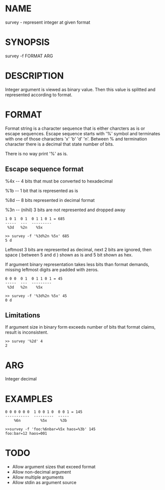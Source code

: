 NAME
====

  survey - represent integer at given format

SYNOPSIS
========

  survey -f FORMAT ARG

DESCRIPTION
===========

  Integer argument is viewed as binary value. Then this value is splitted and
  represented according to format.

FORMAT
======

  Format string is a character sequence that is either charcters as is or escape
  sequences. Escape sequence starts with '%' symbol and terminates with one of
  those characters 'x' 'b' 'd' 'n'. Between % and termination character there is
  a decimal that state number of bits.

  There is no way print '%' as is.

Escape sequence format
----------------------

  %4x -- 4 bits that must be converted to hexadecimal

  %1b -- 1 bit that is represented as is

  %8d -- 8 bits represented in decimal format

  %3n -- (nihil) 3 bits are not represented and dropped away


    1 0 1  0 1  0 1 1 0 1 = 685
    -----  ---  ---------
     %3d   %2n    %5x

    >> survey -f '%3d%2n %5x' 685
    5 d

  Leftmost 3 bits are represented as decimal, next 2 bits are ignored, then
  space ( between 5 and d ) shown as is and 5 bit shown as hex.

  If argument binary representation takes less bits than format demands, missing
  leftmost digits are padded with zeros.

    0 0 0  0 1  0 1 1 0 1 = 45
    -----  ---  ---------
     %3d   %2n    %5x

    >> survey -f '%3d%2n %5x' 45
    0 d

Limitations
-----------

  If argument size in binary form exceeds number of bits that format claims,
  result is inconsistent.

    >> survey '%2d' 4
    2

ARG
===

  Integer decimal

EXAMPLES
========

    0 0 0 0 0 0  1 0 0 1 0  0 0 1 = 145
    -----------  ---------  -----
        %6n         %5x      %3b

    >>survey -f 'foo:%6nbar=%5x haos=%3b' 145
    foo:bar=12 haos=001

TODO
====

  * Allow argument sizes that exceed format
  * Allow non-decimal argument
  * Allow multiple arguments
  * Allow stdin as argument source
